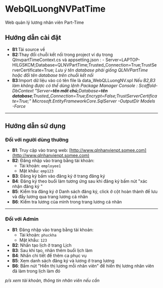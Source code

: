 # WebQlLuongNVPatTime
Web quản lý lương nhân viên Part-Time 


## Hướng dẫn cài đặt 

- **B1**:Tải source về
- **B2**:Thay đổi chuỗi kết nối trong project ví dụ trong QlnvpartTimeContext.cs và appsetting.json :
        - Server=LAPTOP-HILGSKCM;Database=QLNVPartTime;Trusted_Connection=True;TrustServerCertificate=True;
                  *Lưu ý tên database phải giống QLNVPartTime hoặc đổi tên database trên chuỗi kết nối*
- **B3**:Import dữ liệu vào có tên file là data_WebQLLuongNV.spl
*Nếu B2,B3 làm không được có thể dùng lệnh Package Manager Console :
                Scaffold-DbContext "Server=__tên mất chủ__;Database=__tên database__;Trusted_Connection=True;Encrypt=False;TrustServerCertificate=True;"                                                 Microsoft.EntityFrameworkCore.SqlServer -OutputDir Models -Force*
---

## Hướng dẫn sử dụng 

### Đối với người dùng thường

- **B1**: Truy cập vào trang web: [http://www.qlnhanvienpt.somee.com](http://www.qlnhanvienpt.somee.com)
- **B2**: Đăng nhập vào trang bằng tài khoản:
  - Tài khoản: `employee1`
  - Mật khẩu: `emp123`
- **B3**: Đăng ký bấm vào đăng ký ở trang đăng ký 
- **B4**: Đăng ký theo buổi làm tương ứng sau khi đăng ký bấm nút "xác nhận đăng ký "
- **B5**: Kiểm tra đăng ký ở Danh sách đăng ký, click ở cột hoàn thành để lưu và đẩy lương qua trang lương cá nhân 
- **B6**: Kiểm tra lương của mình trong trang lương cá nhân 

---

### Đối với Admin 

- **B1**: Đăng nhập vào trang bằng tài khoản:
  - Tài khoản: `phuckha`
  - Mật khẩu: `123`
- **B2**: Nhấn tạo lịch ở trang Lịch 
- **B3**: Sau khi tạo, nhân thêm buổi lịch làm 
- **B4**: Nhấn chi tiết để thêm ca phục vụ 
- **B5**: Xem danh sách đăng ký và lương ở trang lương 
- **B6**: Bấm nút "Hiển thị lương mỗi nhân viên" để hiển thị lương nhân viên đã làm trong lịch làm đó 

*p/s xem tài khoản, thông tin nhân viên nếu cần*
